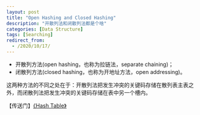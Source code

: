 ```yaml
---
layout: post
title: "Open Hashing and Closed Hashing"
description: "开散列法和闭散列法都是个啥"
categories: [Data Structure]
tags: [Searching]
redirect_from:
  - /2020/10/17/
---
```


* 开散列方法(open hashing，也称为拉链法，separate chaining)；
* 闭散列方法(closed hashing，也称为开地址方法，open addressing)。

这两种方法的不同之处在于：开散列法把发生冲突的关键码存储在散列表主表之外，而闭散列法把发生冲突的关键码存储在表中另一个槽内。

【传送门】[《Hash Table》](https://authurwhywait.github.io/blog/2020/07/01/Hash_table/)
